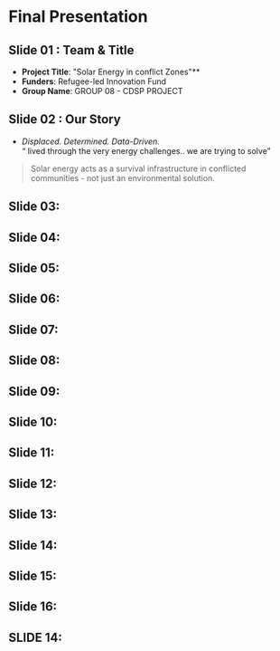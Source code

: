 
<!-- markdownlint-disable MD013 MD031 MD007 MD033 MD004 MD009 MD013 MD045 MD041 MD032 MD039 MD019 MD012-->


<!-- markdownlint-disable MD031 MD033 MD004 MD001 MD009 MD013 MD045 MD001 MD026 -->

# Final Presentation

## Slide 01 : Team & Title 

- **Project Title**: "Solar Energy in conflict Zones"**
- **Funders**: Refugee-led Innovation Fund
- **Group Name**: GROUP 08 - CDSP PROJECT
  
## Slide 02 : Our Story

- _Displaced. Determined. Data-Driven._   
“ lived through the very energy challenges.. we are trying to solve”  
> Solar energy acts as a survival infrastructure in conflicted communities - not just an environmental solution.

## Slide 03:

## Slide 04:

## Slide 05:

## Slide 06:

## Slide 07:

## Slide 08:

## Slide 09:

## Slide 10:

## Slide 11:

## Slide 12:

## Slide 13:

## Slide 14:

## Slide 15:

## Slide 16:

## SLIDE 14:

